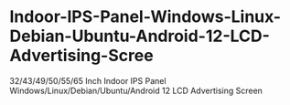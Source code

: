 # Indoor-IPS-Panel-Windows-Linux-Debian-Ubuntu-Android-12-LCD-Advertising-Scree
32/43/49/50/55/65 Inch Indoor IPS Panel Windows/Linux/Debian/Ubuntu/Android 12 LCD Advertising Screen
